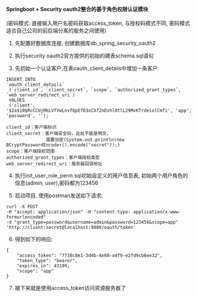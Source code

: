 #### Springboot + Security oauth2整合的基于角色权限认证模块

(密码模式: 直接输入用户名密码获取access_token, 与授权码模式不同, 
 密码模式适合自己公司的前后端分离的服务之间使用)

1. 先配置好数据库连接, 创建数据库db_spring_security_oauth2

2. 执行security oauth2官方提供的初始的建表schema.sql语句

3. 先初始一个认证客户,在表oauth_client_details中增加一条客户:
```
INSERT INTO 
`oauth_client_details`
 (`client_id`, `client_secret`, `scope`, `authorized_grant_types`, `web_server_redirect_uri`)
 VALUES 
 ('client', '$2a$10$RcCCUjMkLVfVwLnvfQpEfO3xCXf2nDshl0tlL29MvKTrdeiolCmfi', 'app', 'password', '');
```

```
client_id：客户端标识
client_secret：客户端安全码，此处不能是明文，
               需要加密(System.out.println(new BCryptPasswordEncoder().encode("secret"));)
scope：客户端授权范围
authorized_grant_types：客户端授权类型
web_server_redirect_uri：服务器回调地址
```

4. 执行init_user_role_perm.sql初始自定义的用户信息表, 初始两个用户角色的信息(admin, user),密码都为123456

5. 启动项目, 使用postman发送如下请求:
```
curl -X POST
-H "accept: application/json" -H "content-type: application/x-www-formurlencoded" 
-d "grant_type=password&username=admin&password=123456&scope=app" 
'http://client:secret@localhost:9000/oauth/token' 
```

6. 得到如下的响应: 
```
{
    "access_token": "7710c8e1-3d4b-4e60-a4f9-e2fd9cb6ee32",
    "token_type": "bearer",
    "expires_in": 43199,
    "scope": "app"
}
```

7. 接下来就是使用access_token访问资源服务器了